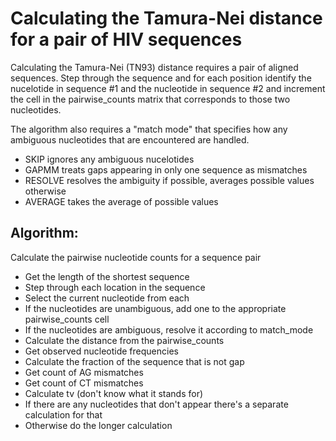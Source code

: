 # Calculating the Tamura-Nei distance for a pair of HIV sequences

Calculating the Tamura-Nei (TN93) distance requires a pair of aligned sequences. Step through the sequence and for each position identify the nucelotide in sequence #1 and the nucleotide in sequence #2 and increment the cell in the pairwise_counts matrix that corresponds to those two nucleotides.

The algorithm also requires a "match mode" that specifies how any ambiguous nucleotides that are encountered are handled.

* SKIP ignores any ambiguous nucelotides
* GAPMM treats gaps appearing in only one sequence as mismatches
* RESOLVE resolves the ambiguity if possible, averages possible values otherwise
* AVERAGE takes the average of possible values

## Algorithm:

Calculate the pairwise nucleotide counts for a sequence pair

 * Get the length of the shortest sequence
 * Step through each location in the sequence
  * Select the current nucleotide from each
  * If the nucleotides are unambiguous, add one to the appropriate pairwise_counts cell
  * If the nucleotides are ambiguous, resolve it according to match_mode
 * Calculate the distance from the pairwise_counts
  * Get observed nucleotide frequencies
  * Calculate the fraction of the sequence that is not gap
  * Get count of AG mismatches
  * Get count of CT mismatches
  * Calculate tv (don't know what it stands for)
  * If there are any nucleotides that don't appear there's a separate calculation for that
  * Otherwise do the longer calculation
